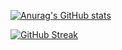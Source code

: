

[![Anurag's GitHub stats](https://github-readme-stats.vercel.app/api?username=fvalgreen&hide=contribs&show_icons=true&theme=dark)](https://github.com/anuraghazra/github-readme-stats)

[![GitHub Streak](http://github-readme-streak-stats.herokuapp.com?user=fvalgreen&theme=dark&border_radius=8&locale=pt_BR&date_format=j%2Fn%5B%2FY%5D)](https://git.io/streak-stats)
